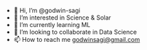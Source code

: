 - 👋 Hi, I’m @godwin-sagi
- 👀 I’m interested in Science & Solar
- 🌱 I’m currently learning ML
- 💞️ I’m looking to collaborate in Data Science
- 📫 How to reach me godwinsagi@gmail.com

<!---
godwin-sagi/godwin-sagi is a ✨ special ✨ repository because its `README.md` (this file) appears on your GitHub profile.
You can click the Preview link to take a look at your changes.
--->
